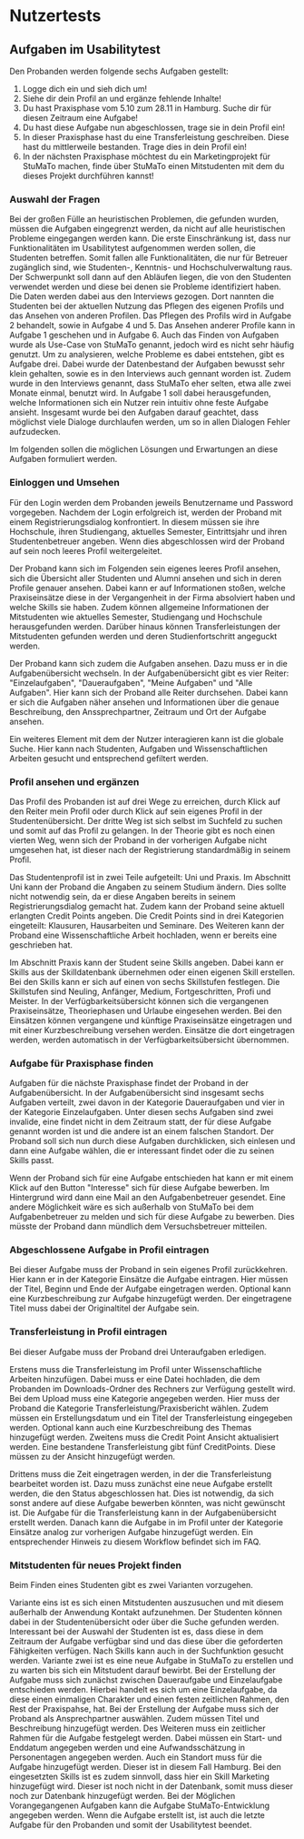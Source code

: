 # Nutzertests

## Aufgaben im Usabilitytest

Den Probanden werden folgende sechs Aufgaben gestellt:

1. Logge dich ein und sieh dich um!
2. Siehe dir dein Profil an und ergänze fehlende Inhalte!
3. Du hast Praxisphase vom 5.10 zum 28.11 in Hamburg. Suche dir für diesen Zeitraum eine Aufgabe!
4. Du hast diese Aufgabe nun abgeschlossen, trage sie in dein Profil ein!
5. In dieser Praxisphase hast du eine Transferleistung geschreiben. Diese hast du mittlerweile bestanden. Trage dies in dein Profil ein!
6. In der nächsten Praxisphase möchtest du ein Marketingprojekt für StuMaTo machen, finde über StuMaTo einen Mitstudenten mit dem du dieses Projekt durchführen kannst!


### Auswahl der Fragen

Bei der großen Fülle an heuristischen Problemen, die gefunden wurden, müssen die Aufgaben eingegrenzt werden, da nicht auf alle heuristischen Probleme eingegangen werden kann. Die erste Einschränkung ist, dass nur Funktionalitäten im Usabilitytest aufgenommen werden sollen, die Studenten betreffen. Somit fallen alle Funktionalitäten, die nur für Betreuer zugänglich sind, wie Studenten-, Kenntnis- und Hochschulverwaltung raus. Der Schwerpunkt soll dann auf den Abläufen liegen, die von den Studenten verwendet werden und diese bei denen sie Probleme identifiziert haben. Die Daten werden dabei aus den Interviews gezogen. Dort nannten die Studenten bei der aktuellen Nutzung das Pflegen des eigenen Profils und das Ansehen von anderen Profilen. Das Pflegen des Profils wird in Aufgabe 2 behandelt, sowie in Aufgabe 4 und 5. Das Ansehen anderer Profile kann in Aufgabe 1 geschehen und in Aufgabe 6. Auch das Finden von Aufgaben wurde als Use-Case von StuMaTo genannt, jedoch wird es nicht sehr häufig genutzt. Um zu analysieren, welche Probleme es dabei entstehen, gibt es Aufgabe drei. Dabei wurde der Datenbestand der Aufgaben bewusst sehr klein gehalten, sowie es in den Interviews auch gennant worden ist. Zudem wurde in den Interviews genannt, dass StuMaTo eher selten, etwa alle zwei Monate einmal, benutzt wird. In Aufgabe 1 soll dabei herausgefunden, welche Informationen sich ein Nutzer rein intuitiv ohne feste Aufgabe ansieht. 
Insgesamt wurde bei den Aufgaben darauf geachtet, dass möglichst viele Dialoge durchlaufen werden, um so in allen Dialogen Fehler aufzudecken.  

Im folgenden sollen die möglichen Lösungen und Erwartungen an diese Aufgaben formuliert werden.

### Einloggen und Umsehen

Für den Login werden dem Probanden jeweils Benutzername und Password vorgegeben. Nachdem der Login erfolgreich ist, werden der Proband mit einem Registrierungsdialog konfrontiert. In diesem müssen sie ihre Hochschule, ihren Studiengang, aktuelles Semester, Eintrittsjahr und ihren Studentenbetreuer angeben. Wenn dies abgeschlossen wird der Proband auf sein noch leeres Profil weitergeleitet.

Der Proband kann sich im Folgenden sein eigenes leeres Profil ansehen, sich die Übersicht aller Studenten und Alumni ansehen und sich in deren Profile genauer ansehen. Dabei kann er auf Informationen stoßen, welche Praxiseinsätze diese in der Vergangenheit in der Firma absolviert haben und welche Skills sie haben. Zudem können allgemeine Informationen der Mitstudenten wie aktuelles Semester, Studiengang und Hochschule herausgefunden werden. Darüber hinaus können Transferleistungen der Mitstudenten gefunden werden und deren Studienfortschritt angeguckt werden. 

Der Proband kann sich zudem die Aufgaben ansehen. Dazu muss er in die Aufgabenübersicht wechseln. In der Aufgabenübersicht gibt es vier Reiter: "Einzelaufgaben", "Daueraufgaben", "Meine Aufgaben" und "Alle Aufgaben". Hier kann sich der Proband alle Reiter durchsehen. Dabei kann er sich die Aufgaben näher ansehen und Informationen über die genaue Beschreibung, den Anssprechpartner, Zeitraum und Ort der Aufgabe ansehen.

Ein weiteres Element mit dem der Nutzer interagieren kann ist die globale Suche. Hier kann nach Studenten, Aufgaben und Wissenschaftlichen Arbeiten gesucht und entsprechend gefiltert werden.

### Profil ansehen und ergänzen

Das Profil des Probanden ist auf drei Wege zu erreichen, durch Klick auf den Reiter mein Profil oder durch Klick auf sein eigenes Profil in der Studentenübersicht. Der dritte Weg ist sich selbst im Suchfeld zu suchen und somit auf das Profil zu gelangen. In der Theorie gibt es noch einen vierten Weg, wenn sich der Proband in der vorherigen Aufgabe nicht umgesehen hat, ist dieser nach der Registrierung standardmäßig in seinem Profil.

Das Studentenprofil ist in zwei Teile aufgeteilt: Uni und Praxis. Im Abschnitt Uni kann der Proband die Angaben zu seinem Studium ändern. Dies sollte nicht notwendig sein, da er diese Angaben bereits in seinem Registrierungsdialog gemacht hat. Zudem kann der Proband seine aktuell erlangten Credit Points angeben. Die Credit Points sind in drei Kategorien eingeteilt: Klausuren, Hausarbeiten und Seminare. Des Weiteren kann der Proband eine Wissenschaftliche Arbeit hochladen, wenn er bereits eine geschrieben hat.

Im Abschnitt Praxis kann der Student seine Skills angeben. Dabei kann er Skills aus der Skilldatenbank übernehmen oder einen eigenen Skill erstellen. Bei den Skills kann er sich auf einen von sechs Skillstufen festlegen. Die Skillstufen sind Neuling, Anfänger, Medium, Fortgeschritten, Profi und Meister. In der Verfügbarkeitsübersicht können sich die vergangenen Praxiseinsätze, Theoriephasen und Urlaube eingesehen werden. Bei den Einsätzen können vergangene und künftige Praxiseinsätze eingetragen und mit einer Kurzbeschreibung versehen werden. Einsätze die dort eingetragen werden, werden automatisch in der Verfügbarkeitsübersicht übernommen. 

### Aufgabe für Praxisphase finden

Aufgaben für die nächste Praxisphase findet der Proband in der Aufgabenübersicht. In der Aufgabenübersicht sind insgesamt sechs Aufgaben verteilt, zwei davon in der Kategorie Daueraufgaben und vier in der Kategorie Einzelaufgaben. Unter diesen sechs Aufgaben sind zwei invalide, eine findet nicht in dem Zeitraum statt, der für diese Aufgabe genannt worden ist und die andere ist an einem falschen Standort. Der Proband soll sich nun durch diese Aufgaben durchklicken, sich einlesen und dann eine Aufgabe wählen, die er interessant findet oder die zu seinen Skills passt.

Wenn der Proband sich für eine Aufgabe entschieden hat kann er mit einem Klick auf den Button "Interesse" sich für diese Aufgabe bewerben. Im Hintergrund wird dann eine Mail an den Aufgabenbetreuer gesendet. Eine andere Möglichkeit wäre es sich außerhalb von StuMaTo bei dem Aufgabenbetreuer zu melden und sich für diese Aufgabe zu bewerben. Dies müsste der Proband dann mündlich dem Versuchsbetreuer mitteilen. 

### Abgeschlossene Aufgabe in Profil eintragen

Bei dieser Aufgabe muss der Proband in sein eigenes Profil zurückkehren. Hier kann er in der Kategorie Einsätze die Aufgabe eintragen. Hier müssen der Titel, Beginn und Ende der Aufgabe eingetragen werden. Optional kann eine Kurzbeschreibung zur Aufgabe hinzugefügt werden. Der eingetragene Titel muss dabei der Originaltitel der Aufgabe sein.   

### Transferleistung in Profil eintragen

Bei dieser Aufgabe muss der Proband drei Unteraufgaben erledigen. 

Erstens muss die Transferleistung im Profil unter Wissenschaftliche Arbeiten hinzufügen. Dabei muss er eine Datei hochladen, die dem Probanden im Downloads-Ordner des Rechners zur Verfügung gestellt wird. Bei dem Upload muss eine Kategorie angegeben werden. Hier muss der Proband die Kategorie Transferleistung/Praxisbericht wählen. Zudem müssen ein Erstellungsdatum und ein Titel der Transferleistung eingegeben werden. Optional kann auch eine Kurzbeschreibung des Themas hinzugefügt werden.
Zweitens muss die Credit Point Ansicht aktualisiert werden. Eine bestandene Transferleistung gibt fünf CreditPoints. Diese müssen zu der Ansicht hinzugefügt werden.

Drittens muss die Zeit eingetragen werden, in der die Transferleistung bearbeitet worden ist. Dazu muss zunächst eine neue Aufgabe erstellt werden, die den Status abgeschlossen hat. Dies ist notwendig, da sich sonst andere auf diese Aufgabe bewerben könnten, was nicht gewünscht ist. Die Aufgabe für die Transferleistung kann in der Aufgabenübersicht erstellt werden. Danach kann die Aufgabe in im Profil unter der Kategorie Einsätze analog zur vorherigen Aufgabe hinzugefügt werden. Ein entsprechender Hinweis zu diesem Workflow befindet sich im FAQ. 

### Mitstudenten für neues Projekt finden

Beim Finden eines Studenten gibt es zwei Varianten vorzugehen.

Variante eins ist es sich einen Mitstudenten auszusuchen und mit diesem außerhalb der Anwendung Kontakt aufzunehmen. Der Studenten können dabei in der Studentenübersicht oder über die Suche gefunden werden. Interessant bei der Auswahl der Studenten ist es, dass diese in dem Zeitraum der Aufgabe verfügbar sind und das diese über die geforderten Fähigkeiten verfügen. Nach Skills kann auch in der Suchfunktion gesucht werden.
Variante zwei ist es eine neue Aufgabe in StuMaTo zu erstellen und zu warten bis sich ein Mitstudent darauf bewirbt. Bei der Erstellung der Aufgabe muss sich zunächst zwischen Daueraufgabe und Einzelaufgabe entschieden werden. Hierbei handelt es sich um eine Einzelaufgabe, da diese einen einmaligen Charakter und einen festen zeitlichen Rahmen, den Rest der Praxispahse, hat. Bei der Erstellung der Aufgabe muss sich der Proband als Ansprechpartner auswählen. Zudem müssen Titel und Beschreibung hinzugefügt werden. Des Weiteren muss ein zeitlicher Rahmen für die Aufgabe festgelegt werden. Dabei müssen ein Start- und Enddatum angegeben werden und eine Aufwandsschätzung in Personentagen angegeben werden. Auch ein Standort muss für die Aufgabe hinzugefügt werden. Dieser ist in diesem Fall Hamburg. Bei den eingesetzten Skills ist es zudem sinnvoll, dass hier ein Skill Marketing hinzugefügt wird. Dieser ist noch nicht in der Datenbank, somit muss dieser noch zur Datenbank hinzugefügt werden. Bei der Möglichen Vorangegangenen Aufgaben kann die Aufgabe StuMaTo-Entwicklung angegeben werden. Wenn die Aufgabe erstellt ist, ist auch die letzte Aufgabe für den Probanden und somit der Usabilitytest beendet.  
